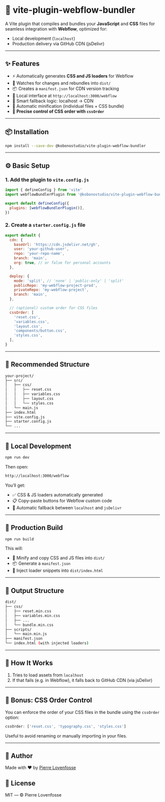 # 🚀 vite-plugin-webflow-bundler

A Vite plugin that compiles and bundles your **JavaScript** and **CSS** files for seamless integration with **Webflow**, optimized for:

- Local development (`localhost`)
- Production delivery via GitHub CDN (jsDelivr)

---

## ✨ Features

- ⚡ Automatically generates **CSS and JS loaders** for Webflow
- 🔄 Watches for changes and rebundles into `dist/`
- 📦 Creates a `manifest.json` for CDN version tracking
- 🧪 Local interface at `http://localhost:3000/webflow`
- 🧠 Smart fallback logic: localhost → CDN
- 🧹 Automatic minification (individual files + CSS bundle)
- 📐 **Precise control of CSS order with `cssOrder`**

---

## 📦 Installation

```bash
npm install --save-dev @kobonostudio/vite-plugin-webflow-bundler
```

---

## ⚙️ Basic Setup

### 1. Add the plugin to `vite.config.js`

```js
import { defineConfig } from 'vite'
import webflowBundlerPlugin from '@kobonostudio/vite-plugin-webflow-bundler'

export default defineConfig({
  plugins: [webflowBundlerPlugin()],
})
```

### 2. Create a `starter.config.js` file

```js
export default {
  cdn: {
    baseUrl: 'https://cdn.jsdelivr.net/gh',
    user: 'your-github-user',
    repo: 'your-repo-name',
    branch: 'main',
    org: true, // or false for personal accounts
  },

  deploy: {
    mode: 'split', // 'none' | 'public-only' | 'split'
    publicRepo: 'my-webflow-project-prod',
    privateRepo: 'my-webflow-project',
    branch: 'main',
  },

  // (optional) custom order for CSS files
  cssOrder: [
    'reset.css',
    'variables.css',
    'layout.css',
    'components/button.css',
    'styles.css',
  ],
}
```

---

## 📁 Recommended Structure

```bash
your-project/
├── src/
│   ├── css/
│   │   ├── reset.css
│   │   ├── variables.css
│   │   ├── layout.css
│   │   └── styles.css
│   └── main.js
├── index.html
├── vite.config.js
├── starter.config.js
└── ...
```

---

## 🧪 Local Development

```bash
npm run dev
```

Then open:

```bash
http://localhost:3000/webflow
```

You’ll get:

- ✅ CSS & JS loaders automatically generated
- 📋 Copy-paste buttons for Webflow custom code
- 🔁 Automatic fallback between `localhost` and `jsDelivr`

---

## 🚀 Production Build

```bash
npm run build
```

This will:

- 🔧 Minify and copy CSS and JS files into `dist/`
- 📦 Generate a `manifest.json`
- 🧠 Inject loader snippets into `dist/index.html`

---

## 🔎 Output Structure

```bash
dist/
├── css/
│   ├── reset.min.css
│   ├── variables.min.css
│   ├── ...
│   └── bundle.min.css
├── scripts/
│   └── main.min.js
├── manifest.json
└── index.html (with injected loaders)
```

---

## 🧠 How It Works

1. Tries to load assets from `localhost`
2. If that fails (e.g. in Webflow), it falls back to GitHub CDN (via jsDelivr)

---

## 🎯 Bonus: CSS Order Control

You can enforce the order of your CSS files in the bundle using the `cssOrder` option:

```js
cssOrder: ['reset.css', 'typography.css', 'styles.css']
```

Useful to avoid renaming or manually importing in your files.

---

## 🧠 Author

Made with ❤️ by [Pierre Lovenfosse](https://github.com/meetpilou)

## 📄 License

MIT — © Pierre Lovenfosse

